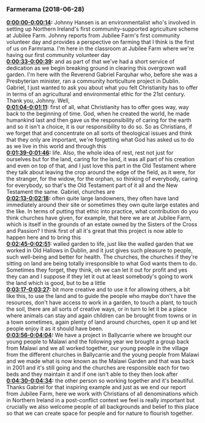 ### Farmerama  (2018-06-28)
**[0:00:00-0:00:14](https://soundcloud.com/farmerama-radio/farmerama-31#t=0:00:00):**  Johnny Hansen is an environmentalist who's involved in setting up Northern Ireland's  first community-supported agriculture scheme at Jubilee Farm.  Johnny reports from Jubilee Farm's first community volunteer day and provides a  perspective on farming that I think is the first of us on Farmrama.  I'm here in the classroom at Jubilee Farm where we're having our first community volunteer day  
**[0:00:33-0:00:39](https://soundcloud.com/farmerama-radio/farmerama-31#t=0:00:33):**  and as part of that we've had a short service of dedication as we begin breaking ground in  clearing this overgrown wall garden. I'm here with the Reverend Gabriel Farquhar who, before she was  a Presbyterian minister, ran a community horticulture project in Dublin. Gabriel,  I just wanted to ask you about what you felt Christianity has to offer in terms of an  agricultural and environmental ethic for the 21st century. Thank you, Johnny. Well,  
**[0:01:04-0:01:11](https://soundcloud.com/farmerama-radio/farmerama-31#t=0:01:04):**  first of all, what Christianity has to offer goes way, way back to the beginning of time. God,  when he created the world, he made humankind last and then gave us the responsibility of  caring for the earth and so it isn't a choice, it is our responsibility to do so. So as Christians,  if we forget that and concentrate on all sorts of theological issues and think that they only  are important, we're forgetting what God has asked us to do as we live in this world and through this  
**[0:01:39-0:01:46](https://soundcloud.com/farmerama-radio/farmerama-31#t=0:01:39):**  life. Also, the whole idea of rest, rest not just for ourselves but for the land, caring for the  land, it was all part of his creation and even on top of that, and I just love this part in the Old  Testament where they talk about leaving the crop around the edge of the field, as it were, for the  stranger, for the widow, for the orphan, so thinking of everybody, caring for everybody,  so that's the Old Testament part of it all and the New Testament the same. Gabriel, churches are  
**[0:02:13-0:02:18](https://soundcloud.com/farmerama-radio/farmerama-31#t=0:02:13):**  often quite large landowners, they often have land immediately around their site or sometimes  they own quite large estates and the like. In terms of putting that ethic into practice, what  contribution do you think churches have given, for example, that here we are at Jubilee Farm,  which is itself in the grounds of an estate owned by the Sisters of the Cross and Passion?  I think first of all it's great that this project is now able to happen here and to bring this  
**[0:02:45-0:02:51](https://soundcloud.com/farmerama-radio/farmerama-31#t=0:02:45):**  walled garden to life, just like the walled garden that we worked in Old Hallows in Dublin,  and it just gives such pleasure to people, such well-being and better for health. The churches,  the churches if they're sitting on land are being totally irresponsible to what God wants them to  do. Sometimes they forget, they think, oh we can let it out for profit and yes they can and I suppose  if they let it out at least somebody's going to work the land which is good, but to be a little  
**[0:03:17-0:03:27](https://soundcloud.com/farmerama-radio/farmerama-31#t=0:03:17):**  bit more creative and to use it for allowing others, a bit like this, to use the land and to  guide the people who maybe don't have the resources, don't have access to work in a garden,  to touch a plant, to touch the soil, there are all sorts of creative ways, or in turn to let it be a  place where animals can stay and again children can be brought from towns or in a town sometimes,  again plenty of land around churches, open it up and let people enjoy it as it should have been.  
**[0:03:56-0:04:04](https://soundcloud.com/farmerama-radio/farmerama-31#t=0:03:56):**  We have a project in Ballycarrie where we brought our young people to Malawi and the following year  we brought a group back from Malawi and we all worked together, our young people in the village  from the different churches in Ballycarrie and the young people from Malawi and we made what is now  known as the Malawi Garden and that was back in 2001 and it's still going and the churches are  responsible each for two beds and they maintain it and if one isn't able to they then look after  
**[0:04:30-0:04:34](https://soundcloud.com/farmerama-radio/farmerama-31#t=0:04:30):**  the other person so working together and it's beautiful. Thanks Gabriel for that inspiring  example and just as we end our report from Jubilee Farm, here we work with Christians of all  denominations which in Northern Ireland in a post-conflict context we feel is really important  but crucially we also welcome people of all backgrounds and belief to this place so that  we can create space for people and for nature to flourish together.  
